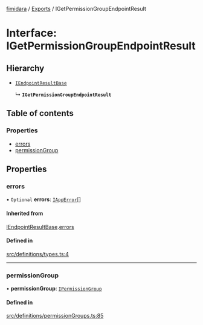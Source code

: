 [fimidara](../README.md) / [Exports](../modules.md) / IGetPermissionGroupEndpointResult

# Interface: IGetPermissionGroupEndpointResult

## Hierarchy

- [`IEndpointResultBase`](IEndpointResultBase.md)

  ↳ **`IGetPermissionGroupEndpointResult`**

## Table of contents

### Properties

- [errors](IGetPermissionGroupEndpointResult.md#errors)
- [permissionGroup](IGetPermissionGroupEndpointResult.md#permissiongroup)

## Properties

### errors

• `Optional` **errors**: [`IAppError`](IAppError.md)[]

#### Inherited from

[IEndpointResultBase](IEndpointResultBase.md).[errors](IEndpointResultBase.md#errors)

#### Defined in

[src/definitions/types.ts:4](https://github.com/softkave/files-js/blob/852341e/src/definitions/types.ts#L4)

___

### permissionGroup

• **permissionGroup**: [`IPermissionGroup`](IPermissionGroup.md)

#### Defined in

[src/definitions/permissionGroups.ts:85](https://github.com/softkave/files-js/blob/852341e/src/definitions/permissionGroups.ts#L85)
